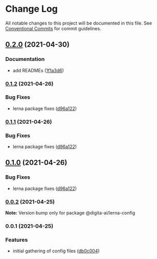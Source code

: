 # Change Log

All notable changes to this project will be documented in this file.
See [Conventional Commits](https://conventionalcommits.org) for commit guidelines.

## [0.2.0](https://github.com/digita-ai/dgt-config/compare/v0.1.2...v0.2.0) (2021-04-30)


### **Documentation**

* add READMEs ([1f1a3d6](https://github.com/digita-ai/dgt-config/commit/1f1a3d666b0dec23643a4b8ad8d13e9dca5d25cf))



### [0.1.2](https://github.com/digita-ai/dgt-config/compare/v0.0.2...v0.1.2) (2021-04-26)


### **Bug Fixes**

* lerna package fixes ([d96a122](https://github.com/digita-ai/dgt-config/commit/d96a122b1e686766eeebb9996336d39eabdee21b))



### [0.1.1](https://github.com/digita-ai/dgt-config/compare/v0.0.2...v0.1.1) (2021-04-26)


### **Bug Fixes**

* lerna package fixes ([d96a122](https://github.com/digita-ai/dgt-config/commit/d96a122b1e686766eeebb9996336d39eabdee21b))



## [0.1.0](https://github.com/digita-ai/dgt-config/compare/v0.0.2...v0.1.0) (2021-04-26)


### **Bug Fixes**

* lerna package fixes ([d96a122](https://github.com/digita-ai/dgt-config/commit/d96a122b1e686766eeebb9996336d39eabdee21b))



### [0.0.2](https://github.com/digita-ai/dgt-config/compare/v0.0.1...v0.0.2) (2021-04-25)

**Note:** Version bump only for package @digita-ai/lerna-config





### 0.0.1 (2021-04-25)


### **Features**

* initial gathering of config files ([db0c004](https://github.com/digita-ai/dgt-config/commit/db0c004a8803adbc2ec830165855630d971af4b9))
